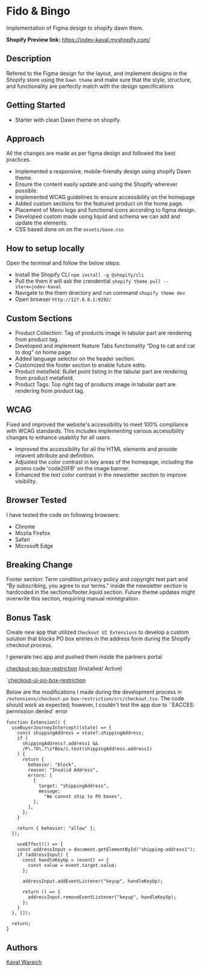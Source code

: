 # Fido & Bingo

Implementation of Figma design to shopify dawn them.

**Shopify Preview link:** https://jodev-kaval.myshopify.com/

## Description

Refered to the Figma design for the layout, and implement designs in the Shopify store using the `Dawn theme` and make sure that the style, structure, and functionality are perfectly match with the design specifications

## Getting Started

- Starter with clean Dawn theme on shopify.

## Approach

All the changes are made as per figma design and followed the best practices. 

- Implemented a responsive, mobile-friendly design using shopify Dawn theme.
- Ensure the content easily update and using the Shopify wherever possible.
- Implemented WCAG guidelines to ensure accessibility on the homepage
- Added custom sections for the featured product on the home page.
- Placement of Menu logo and functional icons according to figma design.
- Developed custom made using liquid and schema we can add and update the elements.
-  CSS based done on on the `assets/base.css`

## How to setup locally

Open the terminal and follow the below steps:

- Install the Shopify CLI `npm install -g @shopify/cli`
- Pull the them it will ask the crendential `shopify theme pull --store=jodev-kaval`
- Navigate to the them directory and run command `shopify theme dev`
- Open browser  `http://127.0.0.1:9292/`

## Custom Sections

- Product Collection: Tag of products image in tabular part are rendering from product tag.
- Developed and implement feature Tabs functionality “Dog to cat and cat to dog” on home page 
- Added language selector on the header section.
- Customized the footer section to enable future edits.
- Product metafield: Bullet point listing in the tabular part are rendering from product metafield.
- Product Tags: Top right tag of products image in tabular part are rendering from product tag. 

## WCAG 

Fixed and improved the website's accessibility to meet 100% compliance with WCAG standards. This includes implementing various accessibility changes to enhance usability for all users.

- Improved the accessibility for all the HTML elements and provide relavent attribute and definition.
- Adjusted the color contrast in key areas of the homepage, including the promo code 'code20FB' on the image banner.
- Enhanced the text color contrast in the newsletter section to improve visibility.

## Browser Tested 

I have tested the code on following browsers:

- Chrome
- Mozila Firefox
- Safari
- Microsoft Edge

## Breaking Change 

Footer section: Term condition,privacy policy and copyright text part and “By subscribing, you agree to our terms.” inside  the newsletter section is hardcoded in the sections/footer.liquid section. Future theme updates might overwrite this section, requiring manual reintegration.



## Bonus Task 

Create new app that utilized `Checkout UI Extensions` to develop a custom solution that blocks PO box entries in the address form during the Shopify checkout process.

I generate two app and pushed them inside the partners portal    

[checkout-po-box-restriction](https://partners.shopify.com/1549502/apps/190537367553/overview) (Installed/ Active)

`[checkout-ui-po-box-restriction](https://partners.shopify.com/1549502/apps/190529241089/overview)

Below are the modifications I made during the development process in `/extensions/checkout-po-box-restriction/src/checkout.tsx`. The code should work as expected; however, I couldn't test the app due to ``EACCES: permission denied` error

```
function Extension() {
  useBuyerJourneyIntercept((state) => {
    const shippingAddress = state?.shippingAddress;
    if (
      shippingAddress?.address1 &&
      /P\.?O\.?\s*Box/i.test(shippingAddress.address1)
    ) {
      return {
        behavior: "block",
        reason: "Invalid Address",
        errors: [
          {
            target: "shippingAddress",
            message:
              "We cannot ship to PO boxes",
          },
        ],
      };
    }

    return { behavior: "allow" };
  });
   
	useEffect(() => {
    const addressInput = document.getElementById("shipping-address1");
    if (addressInput) {
      const handleKeyUp = (event) => {
        const value = event.target.value;
      };

      addressInput.addEventListener("keyup", handleKeyUp);

      return () => {
        addressInput.removeEventListener("keyup", handleKeyUp);
      };
    }
  }, []);

  return;
}
```



## Authors

<a href="mailto:kavaljeet@gmail.com">Kaval Waraich</a>




